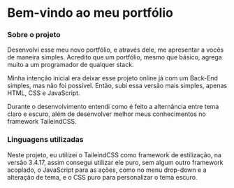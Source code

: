 # Bem-vindo ao meu portfólio

### Sobre o projeto

<p>
Desenvolvi esse meu novo portfólio, e através dele, me apresentar a vocês de maneira simples. Acredito que um portfólio, mesmo que básico, agrega muito a um programador de qualquer stack.
</p>

<p>
Minha intenção inicial era deixar esse projeto online já com um Back-End simples, mas não foi possível. Então, subi essa versão mais simples, apenas HTML, CSS e JavaScript.
</p>

<p>
Durante o desenvolvimento entendi como é feito a alternância entre tema claro e escuro, além de desenvolver melhor meus conhecimentos no framework TaileindCSS.
</p>

### Linguagens utilizadas

<p>
Neste projeto, eu utilizei o TaileindCSS como framework de estilização, na versão 3.4.17, assim consegui utilizar ele puro, sem algum outro framework acoplado, o JavaScript para as ações, como no menu drop-down e a alteração de tema, e o CSS puro para personalizar o tema escuro.
</p>